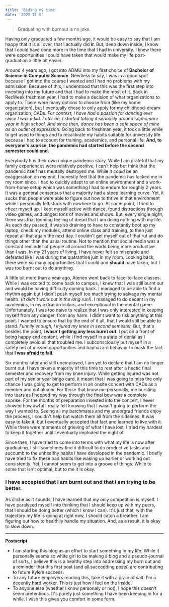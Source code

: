 ```yaml
---
title: 'Biding my time'
date: '2023-11-8'
---
```


> Graduating with burnout is no joke. 

Having only graduated a few months ago, it would be easy to say that I am happy that it is all over, that I actually did ***it***. But, deep down inside, I know that I could have done more in the time that I had in university. I knew there were opportunities I could have taken that would make my life post-graduation a little bit easier.

Around 4 years ago, I got into ADMU into my first choice of **Bachelor of Science in Computer Science**. Needless to say, I was in a good spot because I got into the course I wanted and I had no problems with my admission. Because of this, I understood that this was the first step into investing into my future and that I had to make the most of it. Back in RecWeek freshman year, I had to make a decision of what organizations to apply to. There were many options to choose from (like my home organization), but I eventually chose to only apply for my childhood-dream organization, CADs. *For context, I have had a passion for dancing ever since I was a kid. Later on, I started taking it seriously around sophomore year in high school. And since then, dance has been a safe space of mine as an outlet of expression.* Going back to freshman year, it took a little while to get used to things and to recalibrate my habits suitable for university life because I had to account for training, academics, and personal life. **And, to everyone's suprise, the pandemic had started before the second semester could end.**

Everybody has their own unique pandemic story. While I am grateful that my family experiences were relatively positive, I can't help but think that the pandemic itself has mentally destroyed me. While it *could* be an exaggeration on my end, I honestly feel that the pandemic has locked me in my room since. I had to quickly adapt to an online environment and a work-from-home setup which was something I had to endure for roughly 2 years. It was a general consensus that a majority had a steep learning curve. Yet, it sucks that people were able to figure out how to thrive in that environment while I personally felt stuck with nowhere to go. At some point, I tried to cheer myself up. I kept myself active with dance, found distractions through video games, and binged *tons* of movies and shows. But, every single night, there was that looming feeling of dread that I am doing nothing with my life. As each day passed, it was so draining to have to constantly boot up my laptop, check my modules, attend online class and training, to then just repeat all that again the next day. I couldn't get myself out of that rut and do things other than the usual routine. Not to mention that social media was a constant reminder of people all around the world being more productive than I was. In my 21 years of living, I have never felt so miserable and defeated like I was during the quarantine just in my room. Looking back, there were so many opportunities that I could and **should** have taken, but I was too burnt out to do anything.

A little bit more than a year ago, Ateneo went back to face-to-face classes. While I was excited to come back to campus, I knew that I was still burnt out and would be having difficulty coming back. I managed to be able to find a rhythm again but I didn't push myself too much trying to salvage my mental health. *(It didn't work out in the long run!)*. I managed to do decent in my academics, in my extracurriculars, and exceptional in the mental game. Unfortunately, I was too naive to realize that I was only interested in keeping myself from any danger, from any harm. I didn't want to risk anything at this point. I wanted to ensure that by the end of it all, that I would still be able to stand. *Funnily enough, I injured my knee in second semester.* But, that's besides the point, **I wasn't getting any less burnt out**. I put on a front of being happy and content, while I find myself in a state of denial as I completely avoid all that troubled me. I subconsciously put myself in a safety net of missed opportunities and haphazard behavior to mask the fact that **I was afraid to fail**.

Six months later and still unemployed, I am yet to declare that I am no longer burnt out. I have taken a majority of this time to rest after a hectic final semester and recovery from my knee injury. While getting injured was not part of my senior year bingo card, it meant that I was going to miss the only chance I was going to get to perform in an onsite concert with CADs as a member and not alumni. For those that know me personally, me bursting into tears as I hopped my way through the final bow was a complete suprise. For the months of preparation invested into the concert, I never showed how awful I really felt knowing that I wasn't going to perform the way I wanted to. Seeing all my batchmates and my undergrad friends enjoy the process, I couldn't help but watch them all from the sidelines. It was easy to fake it, but I eventually accepted that fact and learned to live with it. While there were moments of grieving of what I have lost, I tried my hardest to keep it together until I eventually imploded the night of. 

Since then, I have tried to come into terms with what my life is now after graduating. I still sometimes find it difficult to do productive tasks and succumb to the unhealthy habits I have developed in the pandemic. I briefly have tried to fix these bad habits like waking up earlier or working out consistently. Yet, I cannot seem to get into a groove of things. While to some that isn't optimal, but to me it is okay. 
### I have accepted that I am burnt out and that I am trying to be better. 
As cliche as it sounds, I have learned that my only competition is myself. I have paralyzed myself into thinking that I should keep up with my peers, that I should be doing better (which I know I can). It's just that, with the trajectory my life is going at right now, I should catch a breather. I am figuring out how to healthily handle my situation. And, as a result, it is okay to slow down.

---

**Postscript** 

- I am starting this blog as an effort to start something in my life. While it personally seems so white girl to be making a blog and a pseudo-journal of sorts, I believe this is a healthy step into addressing my burn out and a reminder that this first post (and all succedding posts) are contributing to future Kyle's success. 
- To any future employers reading this, take it with a grain of salt. I'm a decently hard worker. This is just how I feel on the inside.
- To anyone else (whether I know personaly or not), I hope this doesn't seem pretentious. It's purely just something I have been keeping in for a while. I wish this gives you comfort in some form.